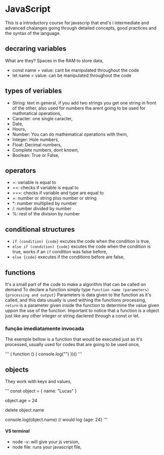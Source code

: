 # JavaScript

This is a introductory course for javascrip that end's i intermediate and advanced chalanges going through detailed concepts, good practices and the syntax of the language.

## decraring variables

What are they? Spaces in the RAM to store data,

- const name = value: cant be manipulated throughout the code
- let name = value: can be manipulated throughout the code

## types of veriables

- String: text in general, if you add two strings you get one string in front of the other, also used for numbers tha arent going to be used for mathmatical operations,
- Caracter: one single caracter,
- Date,
- Hours,
- Number: You can do mathematical operations with them,
- Integer: Hole numbers,
- Float: Decimal numbers,
- Complete numbers, dont known,
- Boolean: True or False,

## operators

- =: variable is equal to
- ==: checks if variable is equal to
- ===: checks if variable and type are equal to
- +: number or string plus number or string
- \*: number multiplied by number
- /: number divided by number
- %: rest of the division by number

## conditional structures

- `if (condition) {code}` excutes the code when the condition is true,
- `else if (condition) {code}` excutes the code when the condition is true, works if an `if` condition was false before,
- `else {code}` executes if the conditions before are false,

## functions

It's a small part of the code to make a algorithm that can be called on demand
To declare a function simply type `function name (parameters) {processing and output}`
Parameters is data given to the function as it's called, and this data usually is used withing the functions processing,
`return` is a parameter given inside the function to determine the value given uppon the use of the function.
Important to notice that a function is a object just like any other integer or string daclered through a const or let.

### função imediatamente invocada

The exemple bellow is a function that would be executed just as it's processed, usually used for codes that are going to be used once,

'''
( function () {
console.log("")
})()
'''

## objects

They work with keys and values,

'''
const object = {
name: "Lucas"
}

object.age = 24

delete object.name

console.log(object.name)
// would log {age: 24}
'''

#### VS terminal

- node -v: will give your js version,
- node file: runs your javascript file,
